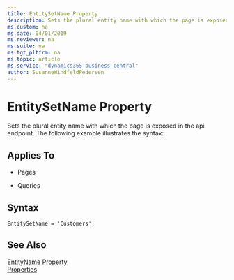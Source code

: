 ```yaml
---
title: EntitySetName Property
description: Sets the plural entity name with which the page is exposed in the api endpoint.
ms.custom: na
ms.date: 04/01/2019
ms.reviewer: na
ms.suite: na
ms.tgt_pltfrm: na
ms.topic: article
ms.service: "dynamics365-business-central"
author: SusanneWindfeldPedersen
---
```


# EntitySetName Property
Sets the plural entity name with which the page is exposed in the api endpoint. The following example illustrates the syntax:

    
## Applies To  
  
- Pages  
  
- Queries  
 
## Syntax
```
EntitySetName = 'Customers';
```

## See Also  
 [EntityName Property](devenv-entityname-property.md)  
 [Properties](devenv-properties.md)  